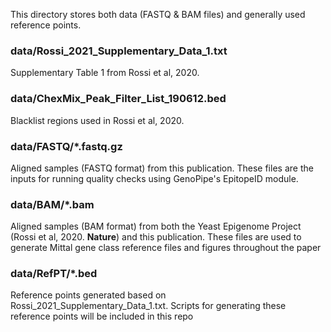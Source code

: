 
This directory stores both data (FASTQ & BAM files) and generally used reference points.


### data/Rossi_2021_Supplementary_Data_1.txt
Supplementary Table 1 from Rossi et al, 2020.

### data/ChexMix_Peak_Filter_List_190612.bed
Blacklist regions used in Rossi et al, 2020.

### data/FASTQ/*.fastq.gz
Aligned samples (FASTQ format) from this publication. These files are the inputs for running quality checks using GenoPipe's EpitopeID module.

### data/BAM/*.bam
Aligned samples (BAM format) from both the Yeast Epigenome Project (Rossi et al, 2020. __Nature__) and this publication. These files are used to generate Mittal gene class reference files and figures throughout the paper

### data/RefPT/*.bed
Reference points generated based on Rossi_2021_Supplementary_Data_1.txt. Scripts for generating these reference points will be included in this repo
